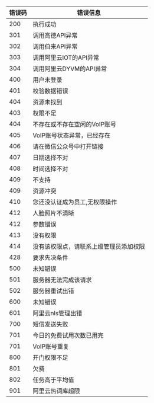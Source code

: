 错误码 | 错误信息
---------- | -------
200|执行成功
301|调用高德API异常
302|调用伯来API异常
303|调用阿里云IOT的API异常
304|调用阿里云DYVM的API异常
400|用户未登录
401|校验数据错误
404|资源未找到
403|权限不足
404|不存在或不存在空闲的VoIP账号
405|VoIP账号状态异常，已经存在
406|请在微信公众号中打开链接
407|日期选择不对
408|时间选择不对
409|不支持
409|资源冲突
410|您还没认证成为员工,无权限操作
412|人脸照片不清晰
412|参数错误
413|没有权限
414|没有该权限点，请联系上级管理员添加权限
428|要求先决条件
500|未知错误
501|服务器无法完成该请求
502|服务器重试出错
600|未知错误
601|阿里云nls管理出错
700|短信发送失败
701|今日的免费试用次数已用完
701|VoIP账号重复
800|开门权限不足
801|欠费
802|任务高于平均值
901|阿里云热词库超限
